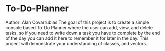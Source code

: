 # To-Do-Planner
Author: Alan Covarrubias
The goal of this project is to create a simple console based To-Do Planner where the user can add, view, and delete tasks, so if you need to write down a task you have to complete by the end of the day you can add it here to remember it for later in the day. This project will demonstrate your understanding of classes, and vectors.
